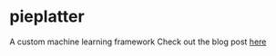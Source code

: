 # pieplatter
A custom machine learning framework
Check out the blog post [here](olinjohnson.github.io/posts/the-pieplatter-project)
